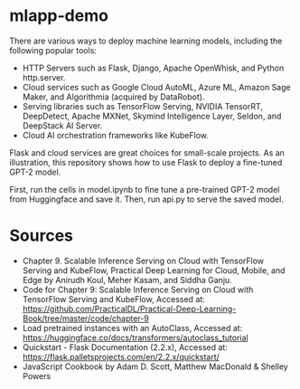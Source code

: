 # mlapp-demo

There are various ways to deploy machine learning models, including the following popular tools:
- HTTP Servers such as Flask, Django, Apache OpenWhisk, and Python http.server.
- Cloud services such as Google Cloud AutoML, Azure ML, Amazon Sage Maker, and Algorithmia (acquired by DataRobot).
- Serving libraries such as TensorFlow Serving, NVIDIA TensorRT, DeepDetect, Apache MXNet, Skymind Intelligence Layer, Seldon, and DeepStack AI Server.
- Cloud AI orchestration frameworks like KubeFlow.

Flask and cloud services are great choices for small-scale projects. As an illustration, this repository shows how to use Flask to deploy a fine-tuned GPT-2 model.

First, run the cells in model.ipynb to fine tune a pre-trained GPT-2 model from Huggingface and save it. Then, run api.py to serve the saved model.

# Sources
- Chapter 9. Scalable Inference Serving on Cloud with TensorFlow Serving and KubeFlow, Practical Deep Learning for Cloud, Mobile, and Edge by Anirudh Koul, Meher Kasam, and Siddha Ganju.
- Code for Chapter 9: Scalable Inference Serving on Cloud with TensorFlow Serving and KubeFlow, Accessed at: https://github.com/PracticalDL/Practical-Deep-Learning-Book/tree/master/code/chapter-9
- Load pretrained instances with an AutoClass, Accessed at: https://huggingface.co/docs/transformers/autoclass_tutorial
- Quickstart - Flask Documentation (2.2.x), Accessed at: https://flask.palletsprojects.com/en/2.2.x/quickstart/
- JavaScript Cookbook by Adam D. Scott, Matthew MacDonald & Shelley Powers